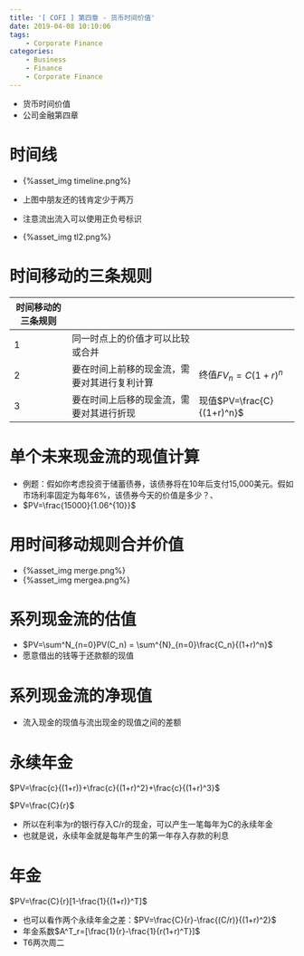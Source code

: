 ```yaml
---
title: '[ COFI ] 第四章 - 货币时间价值'
date: 2019-04-08 10:10:06
tags:
	- Corporate Finance
categories:
	- Business
	- Finance
	- Corporate Finance
---
```


- 货币时间价值
- 公司金融第四章

<!--more-->

# 时间线

- {%asset_img timeline.png%}

- 上图中朋友还的钱肯定少于两万

- 注意流出流入可以使用正负号标识

- {%asset_img tl2.png%}

# 时间移动的三条规则

| 时间移动的三条规则 |                                              |                            |
| ------------------ | -------------------------------------------- | -------------------------- |
| 1                  | 同一时点上的价值才可以比较或合并             |                            |
| 2                  | 要在时间上前移的现金流，需要对其进行复利计算 | 终值$FV_n=C(1+r)^n$        |
| 3                  | 要在时间上后移的现金流，需要对其进行折现     | 现值$PV=\frac{C}{(1+r)^n}$ |

# 单个未来现金流的现值计算

- 例题：假如你考虑投资于储蓄债券，该债券将在10年后支付15,000美元。假如市场利率固定为每年6%，该债券今天的价值是多少？、
- $PV=\frac{15000}{1.06^{10}}$

# 用时间移动规则合并价值

- {%asset_img merge.png%}
- {%asset_img mergea.png%}

# 系列现金流的估值

- $PV=\sum^N_{n=0}PV(C_n) = \sum^{N}_{n=0}\frac{C_n}{(1+r)^n}$
- 愿意借出的钱等于还款额的现值

# 系列现金流的净现值

- 流入现金的现值与流出现金的现值之间的差额

# 永续年金

$PV=\frac{c}{(1+r)}+\frac{c}{(1+r)^2}+\frac{c}{(1+r)^3}$

$PV=\frac{C}{r}$

- 所以在利率为r的银行存入C/r的现金，可以产生一笔每年为C的永续年金
- 也就是说，永续年金就是每年产生的第一年存入存款的利息

# 年金

$PV=\frac{C}{r}[1-\frac{1}{(1+r)}^T]$

- 也可以看作两个永续年金之差：$PV=\frac{C}{r}-\frac{(C/r)}{(1+r)^2}$
- 年金系数$A^T_r=[\frac{1}{r}-\frac{1}{r(1+r)^T}]$
- T6两次周二